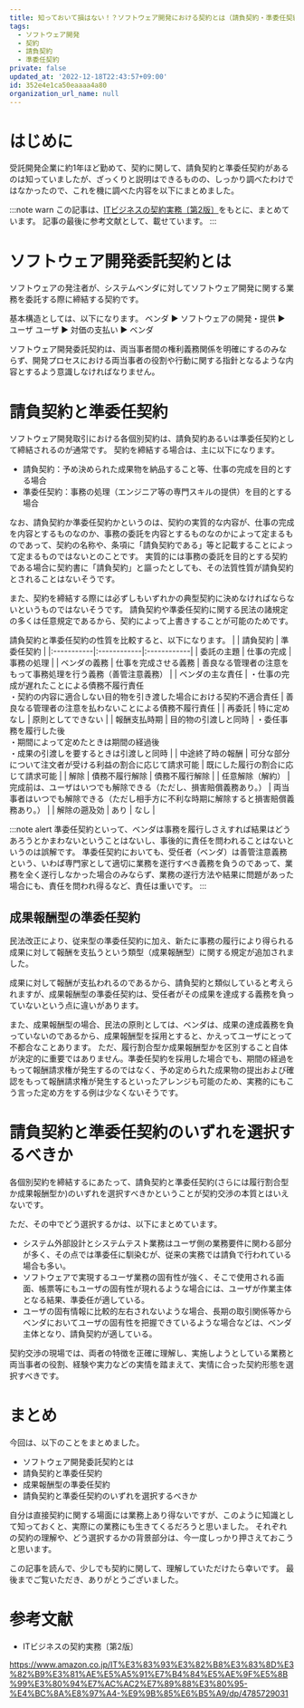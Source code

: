 ```yaml
---
title: 知っておいて損はない！？ソフトウェア開発における契約とは（請負契約・準委任契約）
tags:
  - ソフトウェア開発
  - 契約
  - 請負契約
  - 準委任契約
private: false
updated_at: '2022-12-18T22:43:57+09:00'
id: 352e4e1ca50eaaaa4a80
organization_url_name: null
---
```

# はじめに
受託開発企業に約1年ほど勤めて、契約に関して、請負契約と準委任契約があるのは知っていましたが、ざっくりと説明はできるものの、しっかり調べたわけではなかったので、これを機に調べた内容を以下にまとめました。

:::note warn
この記事は、[ITビジネスの契約実務〔第2版〕](https://www.amazon.co.jp/IT%E3%83%93%E3%82%B8%E3%83%8D%E3%82%B9%E3%81%AE%E5%A5%91%E7%B4%84%E5%AE%9F%E5%8B%99%E3%80%94%E7%AC%AC2%E7%89%88%E3%80%95-%E4%BC%8A%E8%97%A4-%E9%9B%85%E6%B5%A9/dp/4785729031)をもとに、まとめています。
記事の最後に参考文献として、載せています。
:::

# ソフトウェア開発委託契約とは
ソフトウェアの発注者が、システムベンダに対してソフトウェア開発に関する業務を委託する際に締結する契約です。

基本構造としては、以下になります。
ベンダ ▶︎ ソフトウェアの開発・提供 ▶︎ ユーザ
ユーザ ▶︎ 対価の支払い ▶︎ ベンダ

ソフトウェア開発委託契約は、両当事者間の権利義務関係を明確にするのみならず、開発プロセスにおける両当事者の役割や行動に関する指針となるような内容とするよう意識しなければなりません。

# 請負契約と準委任契約
ソフトウェア開発取引における各個別契約は、請負契約あるいは準委任契約として締結されるのが通常です。
契約を締結する場合は、主に以下になります。
- 請負契約：予め決められた成果物を納品すること等、仕事の完成を目的とする場合
- 準委任契約：事務の処理（エンジニア等の専門スキルの提供）を目的とする場合

なお、請負契約か準委任契約かというのは、契約の実質的な内容が、仕事の完成を内容とするものなのか、事務の委託を内容とするものなのかによって定まるものであって、契約の名称や、条項に「請負契約である」等と記載することによって定まるものではないとのことです。
実質的には事務の委託を目的とする契約である場合に契約書に「請負契約」と謳ったとしても、その法質性質が請負契約とされることはないそうです。

また、契約を締結する際には必ずしもいずれかの典型契約に決めなければならないというものではないそうです。
請負契約や準委任契約に関する民法の諸規定の多くは任意規定であるから、契約によって上書きすることが可能のためです。

請負契約と準委任契約の性質を比較すると、以下になります。
|  | 請負契約 | 準委任契約 |
|:-----------|:------------|:------------|
| 委託の主題       | 仕事の完成        | 事務の処理         |
| ベンダの義務     | 仕事を完成させる義務      | 善良なる管理者の注意をもって事務処理を行う義務（善管注意義務）       |
| ベンダの主な責任       | ・仕事の完成が遅れたことによる債務不履行責任<br>・契約の内容に適合しない目的物を引き渡した場合における契約不適合責任        | 善良なる管理者の注意を払わないことによる債務不履行責任         |
| 再委託         | 特に定めなし          | 原則としてできない           |
| 報酬支払時期       | 目的物の引渡しと同時       | ・委任事務を履行した後<br>・期間によって定めたときは期間の経過後<br>・成果の引渡しを要するときは引渡しと同時       |
| 中途終了時の報酬    | 可分な部分について注文者が受ける利益の割合に応じて請求可能     | 既にした履行の割合に応じて請求可能      |
| 解除         | 債務不履行解除          | 債務不履行解除           |
| 任意解除（解約）         | 完成前は、ユーザはいつでも解除できる（ただし、損害賠償義務あり。）          | 両当事者はいつでも解除できる（ただし相手方に不利な時期に解除すると損害賠償義務あり。）           |
| 解除の遡及効        | あり          | なし           |

:::note alert
準委任契約といって、ベンダは事務を履行しさえすれば結果はどうあろうとかまわないということはないし、事後的に責任を問われることはないというのは誤解です。
準委任契約においても、受任者（ベンダ）は善管注意義務という、いわば専門家として適切に業務を遂行すべき義務を負うのであって、業務を全く遂行しなかった場合のみならず、業務の遂行方法や結果に問題があった場合にも、責任を問われ得るなど、責任は重いです。
:::

## 成果報酬型の準委任契約
民法改正により、従来型の準委任契約に加え、新たに事務の履行により得られる成果に対して報酬を支払うという類型（成果報酬型）に関する規定が追加されました。

成果に対して報酬が支払われるのであるから、請負契約と類似していると考えられますが、成果報酬型の準委任契約は、受任者がその成果を達成する義務を負っていないという点に違いがあります。

また、成果報酬型の場合、民法の原則としては、ベンダは、成果の達成義務を負っていないのであるから、成果報酬型を採用とすると、かえってユーザにとって不都合なことあります。
ただ、履行割合型か成果報酬型かを区別すること自体が決定的に重要ではありません。準委任契約を採用した場合でも、期間の経過をもって報酬請求権が発生するのではなく、予め定められた成果物の提出および確認をもって報酬請求権が発生するといったアレンジも可能のため、実務的にもこう言った定め方をする例は少なくないそうです。


# 請負契約と準委任契約のいずれを選択するべきか
各個別契約を締結するにあたって、請負契約と準委任契約(さらには履行割合型か成果報酬型か)のいずれを選択すべきかということが契約交渉の本質とはいえないです。

ただ、その中でどう選択するかは、以下にまとめています。
- システム外部設計とシステムテスト業務はユーザ側の業務要件に関わる部分が多く、その点では準委任に馴染むが、従来の実務では請負で行われている場合も多い。
- ソフトウェアで実現するユーザ業務の固有性が強く、そこで使用される画面、帳票等にもユーザの固有性が現れるような場合には、ユーザが作業主体となる結果、準委任が適している。
- ユーザの固有情報に比較的左右されないような場合、長期の取引関係等からベンダにおいてユーザの固有性を把握できているような場合などは、ベンダ主体となり、請負契約が適している。

契約交渉の現場では、両者の特徴を正確に理解し、実施しようとしている業務と両当事者の役割、経験や実力などの実情を踏まえて、実情に合った契約形態を選択すべきです。

# まとめ
今回は、以下のことをまとめました。
- ソフトウェア開発委託契約とは
- 請負契約と準委任契約
- 成果報酬型の準委任契約
- 請負契約と準委任契約のいずれを選択するべきか

自分は直接契約に関する場面には業務上あり得ないですが、このように知識として知っておくと、実際にの業務にも生きてくるだろうと思いました。
それぞれの契約の理解や、どう選択するかの背景部分は、今一度しっかり押さえておこうと思います。

この記事を読んで、少しでも契約に関して、理解していただけたら幸いです。
最後までご覧いただき、ありがとうございました。

# 参考文献
- ITビジネスの契約実務〔第2版〕

https://www.amazon.co.jp/IT%E3%83%93%E3%82%B8%E3%83%8D%E3%82%B9%E3%81%AE%E5%A5%91%E7%B4%84%E5%AE%9F%E5%8B%99%E3%80%94%E7%AC%AC2%E7%89%88%E3%80%95-%E4%BC%8A%E8%97%A4-%E9%9B%85%E6%B5%A9/dp/4785729031
